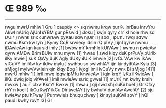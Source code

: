 # Œ 989 ‰
---
rwgu mwrU mhlw 1 Gru 1 caupdy
<> siq nwmu krqw purKu inrBau
inrvYru Akwl mUriq AjUnI sYBM gur
pRswid ]
sloku ] swjn qyry crn kI hoie rhw sd DUir ] nwnk srix quhwrIAw
pyKau sdw hjUir ]1] sbd ] ipChu rwqI sdVw nwmu Ksm kw lyih ] Kymy
CqR srwiecy idsin rQ pIVy ] ijnI qyrw nwmu iDAwieAw iqn kau sid imly
]1] bwbw mY krmhIx kUiVAwr ] nwmu n pwieAw qyrw AMDw Brim BUlw mnu
myrw ]1] rhwau ] swd kIqy duK prPuVy pUrib ilKy mwie ] suK QoVy duK
Agly dUKy dUiK ivhwie ]2] ivCuiVAw kw ikAw vICuVY imilAw kw ikAw mylu
] swihbu so swlwhIAY ijin kir dyiKAw Kylu ]3] sMjogI mylwvVw iein qin
kIqy Bog ] ivjogI imil ivCuVy nwnk BI sMjog ]4]1] mwrU mhlw 1 ]
imil mwq ipqw ipMfu kmwieAw ] iqin krqY lyKu ilKwieAw ] ilKu dwiq
joiq vifAweI ] imil mwieAw suriq gvweI ]1] mUrK mn kwhy krsih
mwxw ] auiT clxw KsmY Bwxw ]1] rhwau ] qij swd shj suKu hoeI ] Gr
Cfxy rhY n koeI ] ikCu KwjY ikCu Dir jweIAY ] jy bwhuiV dunIAw AweIAY
]2] sju kwieAw ptu hFwey ] Purmwieis bhuqu clwey ] kir syj suKwlI
sovY ] hQI paudI kwhy rovY ]3] Gr
####
